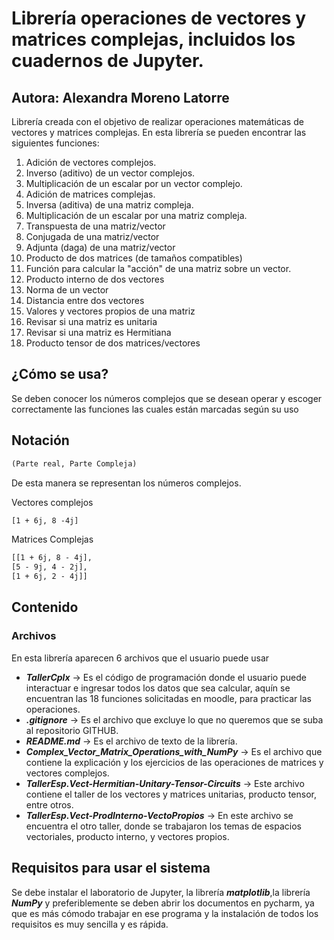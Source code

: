 # Librería operaciones de vectores y matrices complejas, incluidos los cuadernos de Jupyter.
## Autora: Alexandra Moreno Latorre

Librería creada con el objetivo de realizar operaciones matemáticas de vectores y matrices complejas.
En esta librería se pueden encontrar las siguientes funciones:
 
1. Adición de vectores complejos.
2. Inverso (aditivo) de un vector complejos.
3. Multiplicación de un escalar por un vector complejo.
4. Adición de matrices complejas.
5. Inversa (aditiva) de una matriz compleja.
6. Multiplicación de un escalar por una matriz compleja.
7. Transpuesta de una matriz/vector
8.  Conjugada de una matriz/vector
9.  Adjunta (daga) de una matriz/vector
10. Producto de dos matrices (de tamaños compatibles)
11. Función para calcular la "acción" de una matriz sobre un vector.
12. Producto interno de dos vectores
13. Norma de un vector
14. Distancia entre dos vectores
15. Valores  y vectores propios de una matriz
16. Revisar si una matriz es unitaria
17. Revisar si una matriz es Hermitiana
18. Producto tensor de dos matrices/vectores

## ¿Cómo se usa?
Se deben conocer los números complejos que se desean operar y escoger correctamente las funciones las cuales están marcadas según su uso


## Notación

``` txt
(Parte real, Parte Compleja)
```
De esta manera se representan los números complejos.

Vectores complejos

``` txt
[1 + 6j, 8 -4j]
```
Matrices Complejas
``` txt
[[1 + 6j, 8 - 4j],
[5 - 9j, 4 - 2j],
[1 + 6j, 2 - 4j]]
```

## Contenido


### Archivos

 
En esta librería aparecen 6 archivos que el usuario puede usar

- ***TallerCplx*** -> Es el código de programación donde el usuario puede interactuar e ingresar todos los datos que sea calcular, aquín se encuentran las 18 funciones solicitadas en moodle, para practicar las operaciones.
- ***.gitignore*** -> Es el archivo que excluye lo que no queremos que se suba al repositorio GITHUB.
- ***README.md*** -> Es el archivo de texto de la librería.
- ***Complex_Vector_Matrix_Operations_with_NumPy*** -> Es el archivo que contiene la explicación y los ejercicios de las operaciones de matrices y vectores complejos.
- ***TallerEsp.Vect-Hermitian-Unitary-Tensor-Circuits*** -> Este archivo contiene el taller de los vectores y matrices unitarias, producto tensor, entre otros.
- ***TallerEsp.Vect-ProdInterno-VectoPropios*** -> En este archivo se encuentra el otro taller, donde se trabajaron los temas de espacios vectoriales, producto interno, y vectores propios.

## Requisitos para usar el sistema
Se debe instalar el laboratorio de Jupyter, la librería ***matplotlib***,la librería ***NumPy*** y preferiblemente se deben abrir los documentos en pycharm, ya que es más cómodo trabajar en ese programa y la instalación de todos los requisitos es muy sencilla y es rápida.
